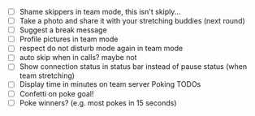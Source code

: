* [ ] Shame skippers in team mode, this isn't skiply...
* [ ] Take a photo and share it with your stretching buddies (next round)
* [ ] Suggest a break message
* [ ] Profile pictures in team mode
* [ ] respect do not disturb mode again in team mode
* [ ] auto skip when in calls? maybe not
* [ ] Show connection status in status bar instead of pause status (when team stretching)
* [ ] Display time in minutes on team server
Poking TODOs
* [ ] Confetti on poke goal!
* [ ] Poke winners? (e.g. most pokes in 15 seconds)

